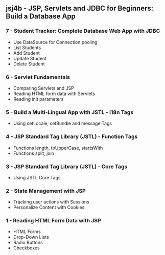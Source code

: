 jsj4b - JSP, Servlets and JDBC for Beginners: Build a Database App
------------------------------------------------------------------

### 7 - Student Tracker: Complete Database Web App with JDBC
* Use DataSource for Connection pooling
* List Students
* Add Student
* Update Student
* Delete Student

### 6 - Servlet Fundamentals
* Comparing Servlets and JSP
* Reading HTML form data with Servlets
* Reading init parameters

### 5 - Build a Multi-Lingual App with JSTL - i18n Tags
* Using setLocale, setBundle and message Tags

### 4 - JSP Standard Tag Library (JSTL) - Function Tags
* Functions length, toUpperCase, startsWith
* Functions split, join

### 3 - JSP Standard Tag Library (JSTL) - Core Tags
* Using JSTL Core Tags

### 2 - State Management with JSP
* Tracking user actions with Sessions
* Personalize Content with Cookies

### 1 - Reading HTML Form Data with JSP
* HTML Forms
* Drop-Down Lists
* Radio Buttons
* Checkboxes
